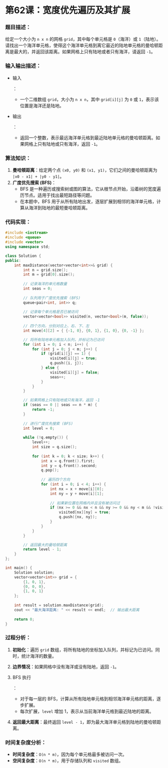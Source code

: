 # 第62课：宽度优先遍历及其扩展

### 题目描述：

给定一个大小为 `n x n` 的网格 `grid`，其中每个单元格是 `0`（海洋）或 `1`（陆地）。请找出一个海洋单元格，使得这个海洋单元格到离它最近的陆地单元格的曼哈顿距离是最大的，并返回该距离。如果网格上只有陆地或者只有海洋，请返回 `-1`。

### 输入输出描述：

- 输入

  ：

  - 一个二维数组 `grid`，大小为 `n x n`，其中 `grid[i][j]` 为 `0` 或 `1`，表示该位置是海洋还是陆地。

- 输出

  ：

  - 返回一个整数，表示最远海洋单元格到最近陆地单元格的曼哈顿距离。如果网格上只有陆地或只有海洋，返回 `-1`。

### 算法知识：

1. **曼哈顿距离**：给定两个点 `(x0, y0)` 和 `(x1, y1)`，它们之间的曼哈顿距离为 `|x0 - x1| + |y0 - y1|`。
2. **广度优先搜索 (BFS)**：
   - BFS 是一种遍历或搜索树或图的算法，它从根节点开始，沿着树的宽度遍历节点。适用于找出最短路径等问题。
   - 在本题中，BFS 用于从所有陆地出发，逐层扩展到相邻的海洋单元格，计算从海洋到陆地的最短曼哈顿距离。

### 代码实现：

```cpp
#include <iostream>
#include <queue>
#include <vector>
using namespace std;

class Solution {
public:
    int maxDistance(vector<vector<int>>& grid) {
        int n = grid.size();
        int m = grid[0].size();
        
        // 记录海洋的单元格数量
        int seas = 0;
        
        // 队列用于广度优先搜索 (BFS)
        queue<pair<int, int>> q;
        
        // 记录每个单元格是否已被访问
        vector<vector<bool>> visited(n, vector<bool>(m, false));
        
        // 四个方向，分别对应上、右、下、左
        int move[4][2] = { {-1, 0}, {0, 1}, {1, 0}, {0, -1} };

        // 将所有陆地单元格加入队列，并标记为已访问
        for (int i = 0; i < n; i++) {
            for (int j = 0; j < m; j++) {
                if (grid[i][j] == 1) {
                    visited[i][j] = true;
                    q.push({i, j});
                } else {
                    visited[i][j] = false;
                    seas++;
                }
            }
        }

        // 如果网格上只有陆地或只有海洋，返回 -1
        if (seas == 0 || seas == n * m) {
            return -1;
        }
        
        // 进行广度优先搜索 (BFS)
        int level = 0;
        
        while (!q.empty()) {
            level++;
            int size = q.size();
            
            for (int k = 0; k < size; k++) {
                int x = q.front().first;
                int y = q.front().second;
                q.pop();
                
                // 遍历四个方向
                for (int i = 0; i < 4; i++) {
                    int nx = x + move[i][0];
                    int ny = y + move[i][1];
                    
                    // 如果新位置在网格内并且没有被访问过
                    if (nx >= 0 && nx < n && ny >= 0 && ny < m && !visited[nx][ny]) {
                        visited[nx][ny] = true;
                        q.push({nx, ny});
                    }
                }
            }
        }

        // 返回最大的曼哈顿距离
        return level - 1;
    }
};

int main() {
    Solution solution;
    vector<vector<int>> grid = {
        {1, 0, 1},
        {0, 0, 0},
        {1, 0, 1}
    };
    
    int result = solution.maxDistance(grid);
    cout << "最大海洋距离: " << result << endl;  // 输出最大距离
    
    return 0;
}
```

### 过程分析：

1. **初始化**：遍历 `grid` 数组，将所有陆地的坐标加入队列，并标记为已访问。同时，统计海洋的数量。

2. **边界情况**：如果网格中没有海洋或没有陆地，返回 `-1`。

3. BFS 执行

   ：

   - 对于每一层的 BFS，计算从所有陆地单元格到相邻海洋单元格的距离，逐步扩展。
   - 每次扩展，`level` 增加 1，表示从当前海洋单元格到最近陆地的距离。

4. **返回最大距离**：最终返回 `level - 1`，即为最大海洋单元格到陆地的曼哈顿距离。

### 时间复杂度分析：

- **时间复杂度**：`O(n * m)`，因为每个单元格最多被访问一次。
- **空间复杂度**：`O(n * m)`，用于存储队列和 `visited` 数组。